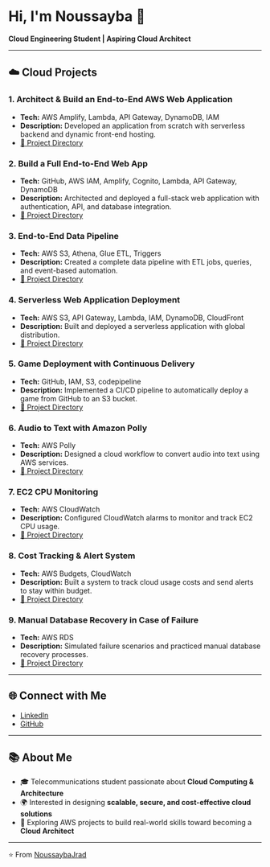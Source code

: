 # Hi, I'm Noussayba 👋  
**Cloud Engineering Student | Aspiring Cloud Architect**

---

## ☁️ Cloud Projects  

### 1. Architect & Build an End-to-End AWS Web Application  
- **Tech:** AWS Amplify, Lambda, API Gateway, DynamoDB, IAM  
- **Description:** Developed an application from scratch with serverless backend and dynamic front-end hosting.  
- [🔗 Project Directory](https://github.com/NoussaybaJrad/Architect-Build-an-End-to-End-AWS-Web-Application-/tree/main)

### 2. Build a Full End-to-End Web App  
- **Tech:** GitHub, AWS IAM, Amplify, Cognito, Lambda, API Gateway, DynamoDB  
- **Description:** Architected and deployed a full-stack web application with authentication, API, and database integration.  
- [🔗 Project Directory](https://github.com/NoussaybaJrad/wildrydes-site)

### 3. End-to-End Data Pipeline  
- **Tech:** AWS S3, Athena, Glue ETL, Triggers  
- **Description:** Created a complete data pipeline with ETL jobs, queries, and event-based automation.  
- [🔗 Project Directory](https://github.com/NoussaybaJrad/End-to-End-Data-Pipeline/tree/main)

### 4. Serverless Web Application Deployment  
- **Tech:** AWS S3, API Gateway, Lambda, IAM, DynamoDB, CloudFront  
- **Description:** Built and deployed a serverless application with global distribution.  
- [🔗 Project Directory](https://github.com/NoussaybaJrad/AWS-SERVERLESS-DEPLOYMENT)

### 5. Game Deployment with Continuous Delivery  
- **Tech:** GitHub, IAM, S3, codepipeline  
- **Description:** Implemented a CI/CD pipeline to automatically deploy a game from GitHub to an S3 bucket.  
- [🔗 Project Directory](https://github.com/NoussaybaJrad/Game-Deployment-with-Continuous-Delivery)

### 6. Audio to Text with Amazon Polly  
- **Tech:** AWS Polly  
- **Description:** Designed a cloud workflow to convert audio into text using AWS services.  
- [🔗 Project Directory](https://github.com/NoussaybaJrad/AWS_TextToSpeech_Automation/blob/main/README.md)

### 7. EC2 CPU Monitoring  
- **Tech:** AWS CloudWatch  
- **Description:** Configured CloudWatch alarms to monitor and track EC2 CPU usage.  
- [🔗 Project Directory](https://github.com/NoussaybaJrad/EC2_CPU_Monitoring_CloudWatch/tree/main)

### 8. Cost Tracking & Alert System  
- **Tech:** AWS Budgets, CloudWatch  
- **Description:** Built a system to track cloud usage costs and send alerts to stay within budget.  
- [🔗 Project Directory](https://github.com/NoussaybaJrad/AWS-Cost-Monitoring-and-Alerts)

### 9. Manual Database Recovery in Case of Failure  
- **Tech:** AWS RDS  
- **Description:** Simulated failure scenarios and practiced manual database recovery processes.  
- [🔗 Project Directory](https://github.com/NoussaybaJrad/db-recovery)

---

## 🌐 Connect with Me
- [LinkedIn](https://www.linkedin.com/in/noussayba-jrad-257514241/)  
- [GitHub](https://github.com/NoussaybaJrad)

---

## 📚 About Me  
- 🎓 Telecommunications student passionate about **Cloud Computing & Architecture**  
- 🌍 Interested in designing **scalable, secure, and cost-effective cloud solutions**  
- 🚀 Exploring AWS projects to build real-world skills toward becoming a **Cloud Architect**  

---
⭐️ From [NoussaybaJrad](https://github.com/NoussaybaJrad)
